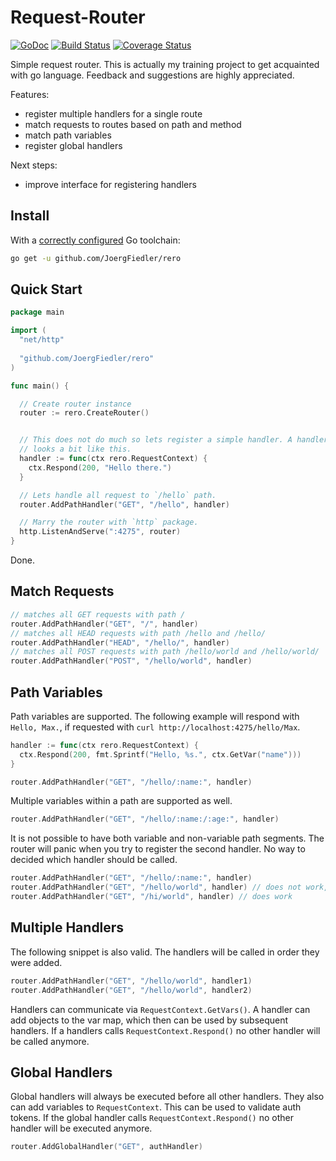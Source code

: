 # Request-Router

[![GoDoc](https://godoc.org/github.com/JoergFiedler/rero?status.svg)](https://godoc.org/github.com/JoergFiedler/rero)
[![Build Status](https://travis-ci.org/JoergFiedler/request-router.svg?branch=master)](https://travis-ci.org/JoergFiedler/request-router)
[![Coverage Status](https://coveralls.io/repos/github/JoergFiedler/request-router/badge.svg)](https://coveralls.io/github/JoergFiedler/request-router)

Simple request router. This is actually my training project to get acquainted
with go language. Feedback and suggestions are highly appreciated.

Features:

- register multiple handlers for a single route
- match requests to routes based on path and method
- match path variables
- register global handlers  

Next steps:

- improve interface for registering handlers

## Install

With a [correctly configured](https://golang.org/doc/install#testing) Go toolchain:

```sh
go get -u github.com/JoergFiedler/rero
```

## Quick Start

```go
package main

import (
  "net/http"
  
  "github.com/JoergFiedler/rero"
)

func main() {

  // Create router instance
  router := rero.CreateRouter()


  // This does not do much so lets register a simple handler. A handler
  // looks a bit like this.
  handler := func(ctx rero.RequestContext) {
    ctx.Respond(200, "Hello there.")
  }

  // Lets handle all request to `/hello` path.
  router.AddPathHandler("GET", "/hello", handler)

  // Marry the router with `http` package.
  http.ListenAndServe(":4275", router)
}
```

Done.

## Match Requests

```go
// matches all GET requests with path / 
router.AddPathHandler("GET", "/", handler)
// matches all HEAD requests with path /hello and /hello/
router.AddPathHandler("HEAD", "/hello/", handler)
// matches all POST requests with path /hello/world and /hello/world/
router.AddPathHandler("POST", "/hello/world", handler)
```

## Path Variables

Path variables are supported. The following example will respond with `Hello, Max.`,
if requested with `curl http://localhost:4275/hello/Max`.

```go
handler := func(ctx rero.RequestContext) {
  ctx.Respond(200, fmt.Sprintf("Hello, %s.", ctx.GetVar("name")))
}

router.AddPathHandler("GET", "/hello/:name:", handler)
```

Multiple variables within a path are supported as well.

```go
router.AddPathHandler("GET", "/hello/:name:/:age:", handler)
```

It is not possible to have both variable and non-variable path segments. The
router will panic when you try to register the second handler. No way
to decided which handler should be called.

```go
router.AddPathHandler("GET", "/hello/:name:", handler)
router.AddPathHandler("GET", "/hello/world", handler) // does not work, panic
router.AddPathHandler("GET", "/hi/world", handler) // does work
```

## Multiple Handlers

The following snippet is also valid. The handlers will be called in order they
were added.

```go
router.AddPathHandler("GET", "/hello/world", handler1)
router.AddPathHandler("GET", "/hello/world", handler2)
```

Handlers can communicate via `RequestContext.GetVars()`. A handler can add
objects to the var map, which then can be used by subsequent handlers. If
a handlers calls `RequestContext.Respond()` no other handler will be called
anymore.
   
## Global Handlers

Global handlers will always be executed before all other handlers. They also
can add variables to `RequestContext`. This can be used to validate auth tokens.
If the global handler calls `RequestContext.Respond()` no other handler will
be executed anymore.

```go
router.AddGlobalHandler("GET", authHandler)
```
